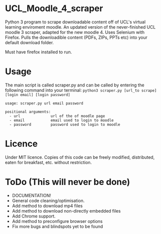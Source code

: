 # UCL_Moodle_4_scraper
Python 3 program to scrape downloadable content off of UCL's virtual learning enviroment moodle. An updated version of the never-finished UCL moodle 3 scraper, adapted for the new moodle 4. Uses Selenium with Firefox. Pulls the downloadible content (PDFs, ZIPs, PPTs etc) into your default download folder.

Must have firefox installed to run.

# Usage

The main script is called scraper.py and can be called by entering the following command into your terminal: `python3 scraper.py [url_to scrape] [login email] [login password]`

```
usage: scraper.py url email password

positional arguments:
  - url              url of the of moodle page 
  - email            email used to login to moodle
  - password         password used to login to moodle
```
# Licence
Under MIT licence. Copies of this code can be freely modified, distributed, eaten for breakfast, etc. without restriction. 

# ToDo (This will never be done)
- DOCUMENTATION!
- General code cleaning/optimisation. 
- Add method to download mp4 files
- Add method to download non-directly embedded files
- Add Chrome support.
- Add method to preconfigure browser options
- Fix more bugs and blindspots yet to be found

